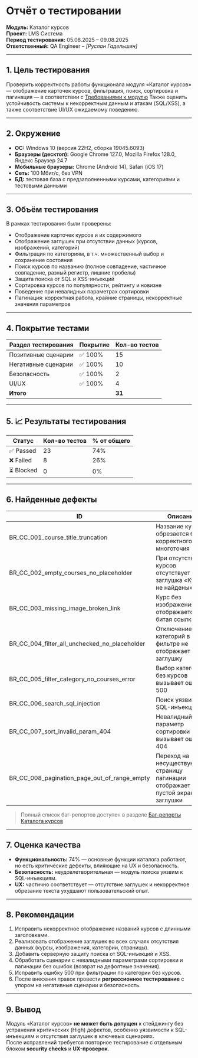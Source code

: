 # Отчёт о тестировании  
**Модуль:** Каталог курсов  
**Проект:** LMS Система  
**Период тестирования:** 05.08.2025 – 09.08.2025  
**Ответственный:** QA Engineer – *[Руслан Гадельшин]*  

---

## 1. Цель тестирования
Проверить корректность работы функционала модуля «Каталог курсов» — отображение карточек курсов, фильтрация, поиск, сортировка и пагинация — в соответствии с [Требованиями к модулю](../modules/course_catalog/course_catalog_requirements.md)
Также оценить устойчивость системы к некорректным данным и атакам (SQL/XSS), а также соответствие UI/UX ожидаемому поведению.

---

## 2. Окружение
- **ОС:** Windows 10 (версия 22H2, сборка 19045.6093)  
- **Браузеры (десктоп):** Google Chrome 127.0, Mozilla Firefox 128.0, Яндекс Браузер 24.7  
- **Мобильные браузеры:** Chrome (Android 14), Safari (iOS 17)  
- **Сеть:** 100 Мбит/с, без VPN  
- **БД:** тестовая база с предзаполненными курсами, категориями и тестовыми данными  

---

## 3. Объём тестирования
В рамках тестирования были проверены:
- Отображение карточек курсов и их содержимого  
- Отображение заглушек при отсутствии данных (курсов, изображений, категорий)  
- Фильтрация по категориям, в т.ч. множественный выбор и сохранение состояния  
- Поиск курсов по названию (полное совпадение, частичное совпадение, разный регистр, лишние пробелы)  
- Защита поиска от SQL и XSS-инъекций  
- Сортировка курсов по популярности, рейтингу и новизне  
- Поведение при невалидных параметрах сортировки  
- Пагинация: корректная работа, крайние страницы, некорректные значения параметров  

---

## 4. Покрытие тестами
| Раздел тестирования       | Покрытие | Кол-во тестов |
|---------------------------|----------|---------------|
| Позитивные сценарии       | ✅ 100%  | 15            |
| Негативные сценарии       | ✅ 100%  | 10            |
| Безопасность              | ✅ 100%  | 2             |
| UI/UX                     | ✅ 100%  | 4             |
| **Итого**                 |          | **31**        |

---

## 5. 📈 Результаты тестирования
| Статус      | Кол-во тестов | % от общего |
|-------------|---------------|-------------|
| ✅ Passed   | 23            | 74%         |
| ❌ Failed   | 8             | 26%         |
| ⏳ Blocked  | 0             | 0%          |

---

## 6. Найденные дефекты
| ID                                   | Описание                                                                                  | Статус | Приоритет |
|--------------------------------------|-------------------------------------------------------------------------------------------|--------|-----------|
| BR_CC_001_course_title_truncation    | Название курса обрезается без корректного многоточия                                      | Open   | High      |
| BR_CC_002_empty_courses_no_placeholder | При отсутствии курсов отсутствует заглушка «Курсы не найдены»                             | Open   | High      |
| BR_CC_003_missing_image_broken_link  | Курс без изображения отображается как битая ссылка                                        | Open   | Medium    |
| BR_CC_004_filter_all_unchecked_no_placeholder | Отключение всех категорий в фильтре не отображает заглушку                                | Open   | High      |
| BR_CC_005_filter_category_no_courses_error | Выбор категории без курсов вызывает ошибку 500                                            | Open   | Medium    |
| BR_CC_006_search_sql_injection       | Поиск уязвим к SQL-инъекциям                                                               | Open   | High      |
| BR_CC_007_sort_invalid_param_404     | Невалидный параметр сортировки вызывает ошибку 404                                         | Open   | Medium    |
| BR_CC_008_pagination_page_out_of_range_empty | Переход на несуществующую страницу пагинации отображает пустой экран без заглушки         | Open   | Medium    |

> Полный список баг-репортов доступен в разделе [Баг-репорты Каталога курсов](../modules/course_catalog/course_catalog_bugreport.md)


---

## 7. Оценка качества
- **Функциональность:** 74% — основные функции каталога работают, но есть критические дефекты, влияющие на UX и безопасность.  
- **Безопасность:** неудовлетворительная — модуль поиска уязвим к SQL-инъекциям.  
- **UX:** частично соответствует — отсутствие заглушек и некорректное обрезание текста ухудшают пользовательский опыт.  

---

## 8. Рекомендации
1. Исправить некорректное отображение названий курсов с длинными заголовками.  
2. Реализовать отображение заглушек во всех случаях отсутствия данных (курсы, изображения, категории, страницы).  
3. Добавить серверную защиту поиска от SQL-инъекций и XSS.  
4. Обработать сценарии с невалидными параметрами сортировки и пагинации без ошибок (возврат на дефолтные значения).  
5. Исправить ошибку 500 при фильтрации по категории без курсов.  
6. После внесения правок провести **регрессионное тестирование** с упором на негативные сценарии и безопасность.  

---

## 9. Вывод
Модуль «Каталог курсов» **не может быть допущен** к стейджингу без устранения критических (High) дефектов, особенно уязвимости к SQL-инъекциям и отсутствия заглушек в ключевых сценариях.  
После исправлений требуется повторное тестирование с отдельным блоком **security checks** и **UX-проверок**.
